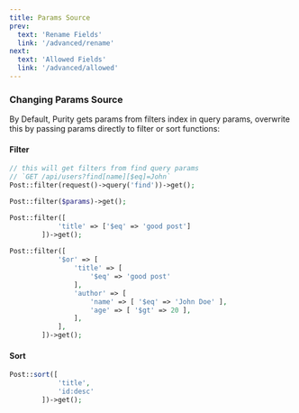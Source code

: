 ```yaml
---
title: Params Source
prev:
  text: 'Rename Fields'
  link: '/advanced/rename'
next:
  text: 'Allowed Fields'
  link: '/advanced/allowed'
---
```


### Changing Params Source
By Default, Purity gets params from filters index in query params,
overwrite this by passing params directly to filter or sort functions:
#### Filter
```php
// this will get filters from find query params
// `GET /api/users?find[name][$eq]=John`
Post::filter(request()->query('find'))->get();
```
```php
Post::filter($params)->get();

Post::filter([
            'title' => ['$eq' => 'good post']
        ])->get();
        
Post::filter([
            '$or' => [
                'title' => [
                    '$eq' => 'good post'
                ],
                'author' => [
                    'name' => [ '$eq' => 'John Doe' ],
                    'age' => [ '$gt' => 20 ],
                ],
            ],
        ])->get();
```
#### Sort
```php
Post::sort([
            'title',
            'id:desc'
        ])->get();
```